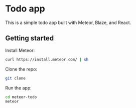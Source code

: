 # Todo app

This is a simple todo app built with Meteor, Blaze, and React.

## Getting started

Install Meteor:

```sh
curl https://install.meteor.com/ | sh
```

Clone the repo:

```sh
git clone
```

Run the app:

```sh
cd meteor-todo
meteor
```
